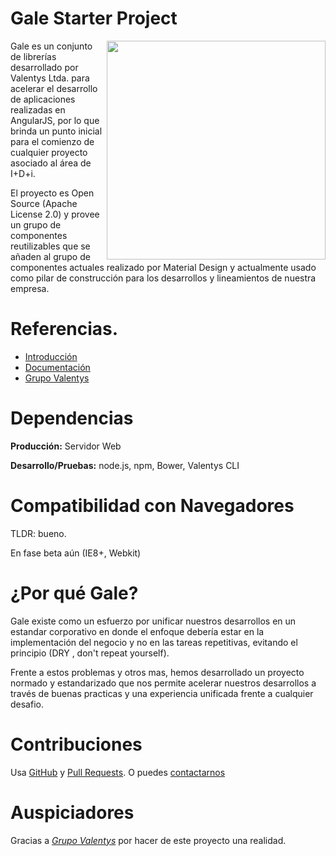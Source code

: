 Gale Starter Project
=====================

<img src="https://dl.dropboxusercontent.com/u/24087768/GrupoValentys/Logos/Grupo-Valentys%20-%20Negro.png" align="right" width="350px" />

Gale es un conjunto de librerías desarrollado por Valentys Ltda. para acelerar el desarrollo de aplicaciones realizadas en AngularJS, por lo que brinda un punto inicial para el comienzo de cualquier proyecto asociado al área de I+D+i.

El proyecto es Open Source (Apache License 2.0) y provee un grupo de componentes reutilizables que se añaden al grupo de componentes actuales realizado por Material Design y actualmente usado como pilar de construcción para los desarrollos y lineamientos de nuestra empresa.


Referencias.
============

- [Introducción](https://dl.dropboxusercontent.com/u/24087768/Gale/Gale%20v2.0.1.pdf)
- [Documentación](http://gale-docs.azurewebsites.net/)
- [Grupo Valentys](http://www.valentys.com)


Dependencias
=============

__Producción:__ Servidor Web

__Desarrollo/Pruebas:__ node.js, npm, Bower, Valentys CLI

Compatibilidad con Navegadores
===============================

TLDR: bueno.

En fase beta aún (IE8+, Webkit)

¿Por qué Gale?
===============

Gale existe como un esfuerzo por unificar nuestros desarrollos en un
estandar corporativo en donde el enfoque debería estar en la implementación del negocio y no
en las tareas repetitivas, evitando el principio (DRY , don't repeat yourself).

Frente a estos problemas y otros mas, hemos desarrollado un proyecto normado y estandarizado
que nos permite acelerar nuestros desarrollos a través de buenas practicas y una experiencia
unificada frente a cualquier desafio.


Contribuciones
===============

Usa [GitHub](https://github.com/GrupoValentys/Gale-Starter-Project/issues) y [Pull Requests](https://github.com/GrupoValentys/Gale-Starter-Project/pulls).
O puedes [contactarnos](mailto:dmunoz@valentys.com)

Auspiciadores
==============

Gracias a _[Grupo Valentys](http://www.valentys.com)_ por hacer de este proyecto una realidad.
